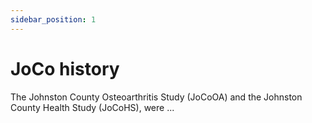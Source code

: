 ```yaml
---
sidebar_position: 1
---
```


# JoCo history

The Johnston County Osteoarthritis Study (JoCoOA) and the Johnston County Health Study (JoCoHS), were ...